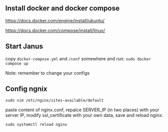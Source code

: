 ## Install docker and docker compose
https://docs.docker.com/engine/install/ubuntu/

https://docs.docker.com/compose/install/linux/


## Start Janus
copy `docker-compose.yml` and `/conf` somewhere and run: 
`sudo docker compose up`

Note: remember to change your configs


## Config ngnix
`sudo vim /etc/nginx/sites-available/default`

paste content of nginx.conf, repalce SERVER_IP (in two places) with your server IP, modify ssl_certificate with your own data, save and reload nginx:

`sudo systemctl reload nginx`
